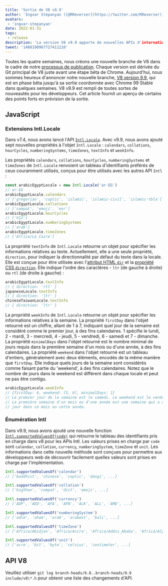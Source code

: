 ```yaml
---
title: 'Sortie de V8 v9.9'
author: 'Ingvar Stepanyan ([@RReverser](https://twitter.com/RReverser)), à ses 99%'
avatars:
 - 'ingvar-stepanyan'
date: 2022-01-31
tags:
 - release
description: 'La version V8 v9.9 apporte de nouvelles APIs d'internationalisation.'
tweet: '1488190967727411210'
---
```

Toutes les quatre semaines, nous créons une nouvelle branche de V8 dans le cadre de notre [processus de publication](https://v8.dev/docs/release-process). Chaque version est dérivée du Git principal de V8 juste avant une étape bêta de Chrome. Aujourd'hui, nous sommes heureux d'annoncer notre nouvelle branche, [V8 version 9.9](https://chromium.googlesource.com/v8/v8.git/+log/branch-heads/9.9), qui est en phase bêta jusqu'à sa sortie coordonnée avec Chrome 99 Stable dans quelques semaines. V8 v9.9 est rempli de toutes sortes de nouveautés pour les développeurs. Cet article fournit un aperçu de certains des points forts en prévision de la sortie.

<!--truncate-->
## JavaScript

### Extensions Intl.Locale

Dans v7.4, nous avons lancé l'API [`Intl.Locale`](https://v8.dev/blog/v8-release-74#intl.locale). Avec v9.9, nous avons ajouté sept nouvelles propriétés à l'objet `Intl.Locale` : `calendars`, `collations`, `hourCycles`, `numberingSystems`, `timeZones`, `textInfo` et `weekInfo`.

Les propriétés `calendars`, `collations`, `hourCycles`, `numberingSystems` et `timeZones` de `Intl.Locale` renvoient un tableau d'identifiants préférés de ceux couramment utilisés, conçus pour être utilisés avec les autres API `Intl` :

```js
const arabicEgyptLocale = new Intl.Locale('ar-EG')
// ar-EG
arabicEgyptLocale.calendars
// ['gregorian', 'coptic', 'islamic', 'islamic-civil', 'islamic-tbla']
arabicEgyptLocale.collations
// ['compat', 'emoji', 'eor']
arabicEgyptLocale.hourCycles
// ['h12']
arabicEgyptLocale.numberingSystems
// ['arab']
arabicEgyptLocale.timeZones
// ['Africa/Le_Caire']
```

La propriété `textInfo` de `Intl.Locale` retourne un objet pour spécifier les informations relatives au texte. Actuellement, elle a une seule propriété, `direction`, pour indiquer la directionnalité par défaut du texte dans la locale. Elle est conçue pour être utilisée avec l'[attribut HTML `dir`](https://developer.mozilla.org/en-US/docs/Web/HTML/Global_attributes/dir) et la [propriété CSS `direction`](https://developer.mozilla.org/en-US/docs/Web/CSS/direction). Elle indique l'ordre des caractères - `ltr` (de gauche à droite) ou `rtl` (de droite à gauche) :

```js
arabicEgyptLocale.textInfo
// { direction: 'rtl' }
japaneseLocale.textInfo
// { direction: 'ltr' }
chineseTaiwanLocale.textInfo
// { direction: 'ltr' }
```

La propriété `weekInfo` de `Intl.Locale` retourne un objet pour spécifier les informations relatives à la semaine. La propriété `firstDay` dans l'objet retourné est un chiffre, allant de 1 à 7, indiquant quel jour de la semaine est considéré comme le premier jour, à des fins calendaires. 1 spécifie le lundi, 2 - mardi, 3 - mercredi, 4 - jeudi, 5 - vendredi, 6 - samedi et 7 - dimanche. La propriété `minimalDays` dans l'objet retourné est le nombre minimal de jours requis dans la première semaine d'un mois ou d'une année, à des fins calendaires. La propriété `weekend` dans l'objet retourné est un tableau d'entiers, généralement avec deux éléments, encodés de la même manière que `firstDay`. Elle indique quels jours de la semaine sont considérés comme faisant partie du 'weekend', à des fins calendaires. Notez que le nombre de jours dans le weekend est différent dans chaque locale et peut ne pas être contigu.

```js
arabicEgyptLocale.weekInfo
// {firstDay: 6, weekend: [5, 6], minimalDays: 1}
// Le premier jour de la semaine est le samedi. Le weekend est le vendredi et le samedi.
// La première semaine d'un mois ou d'une année est une semaine qui a au moins 1
// jour dans ce mois ou cette année.
```

### Énumération Intl

Dans v9.9, nous avons ajouté une nouvelle fonction [`Intl.supportedValuesOf(code)`](https://developer.mozilla.org/en-US/docs/Web/JavaScript/Reference/Global_Objects/Intl/supportedValuesOf) qui retourne le tableau des identifiants pris en charge dans v8 pour les APIs Intl. Les valeurs prises en charge par `code` sont `calendar`, `collation`, `currency`, `numberingSystem`, `timeZone` et `unit`. Les informations dans cette nouvelle méthode sont conçues pour permettre aux développeurs web de découvrir facilement quelles valeurs sont prises en charge par l'implémentation.

```js
Intl.supportedValuesOf('calendar')
// ['buddhist', 'chinese', 'coptic', 'dangi', ...]

Intl.supportedValuesOf('collation')
// ['big5han', 'compat', 'dict', 'emoji', ...]

Intl.supportedValuesOf('currency')
// ['ADP', 'AED', 'AFA', 'AFN', 'ALK', 'ALL', 'AMD', ...]

Intl.supportedValuesOf('numberingSystem')
// ['adlm', 'ahom', 'arab', 'arabext', 'bali', ...]

Intl.supportedValuesOf('timeZone')
// ['Africa/Abidjan', 'Africa/Accra', 'Africa/Addis_Ababa', 'Africa/Algiers', ...]

Intl.supportedValuesOf('unit')
// ['acre', 'bit', 'byte', 'celsius', 'centimeter', ...]
```

## API V8

Veuillez utiliser `git log branch-heads/9.8..branch-heads/9.9 include/v8\*.h` pour obtenir une liste des changements d'API.
